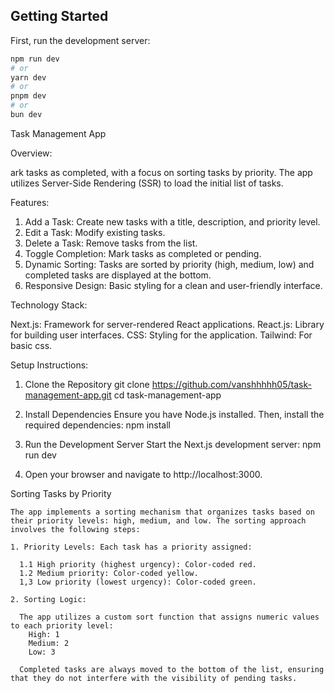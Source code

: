 ## Getting Started

First, run the development server:

```bash
npm run dev
# or
yarn dev
# or
pnpm dev
# or
bun dev
```

Task Management App

Overview: 

  ark tasks as completed, with a focus on sorting tasks by priority. The app utilizes Server-Side Rendering (SSR) to load the initial list of tasks.

Features:

  1. Add a Task: Create new tasks with a title, description, and priority level.
  2. Edit a Task: Modify existing tasks.
  3. Delete a Task: Remove tasks from the list.
  4. Toggle Completion: Mark tasks as completed or pending.
  5. Dynamic Sorting: Tasks are sorted by priority (high, medium, low) and completed tasks are displayed at the bottom.
  6. Responsive Design: Basic styling for a clean and user-friendly interface.

Technology Stack:

  Next.js: Framework for server-rendered React applications.
  React.js: Library for building user interfaces.
  CSS: Styling for the application.
  Tailwind: For basic css.

Setup Instructions:

  1. Clone the Repository
    git clone https://github.com/vanshhhhh05/task-management-app.git
    cd task-management-app

  2. Install Dependencies Ensure you have Node.js installed. Then, install the required dependencies:
    npm install

  3. Run the Development Server Start the Next.js development server:
    npm run dev

  4. Open your browser and navigate to http://localhost:3000.


  Sorting Tasks by Priority

    The app implements a sorting mechanism that organizes tasks based on their priority levels: high, medium, and low. The sorting approach involves the following steps:

    1. Priority Levels: Each task has a priority assigned:

      1.1 High priority (highest urgency): Color-coded red.
      1.2 Medium priority: Color-coded yellow.
      1,3 Low priority (lowest urgency): Color-coded green.

    2. Sorting Logic:

      The app utilizes a custom sort function that assigns numeric values to each priority level:
        High: 1
        Medium: 2
        Low: 3

      Completed tasks are always moved to the bottom of the list, ensuring that they do not interfere with the visibility of pending tasks.
